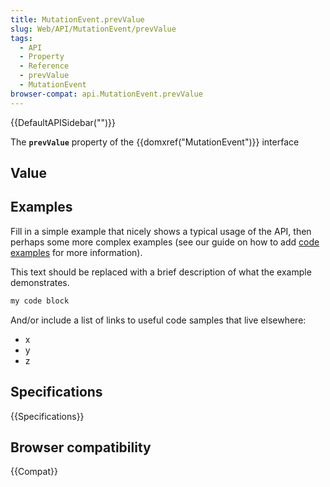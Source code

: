 ```yaml
---
title: MutationEvent.prevValue
slug: Web/API/MutationEvent/prevValue
tags:
  - API
  - Property
  - Reference
  - prevValue
  - MutationEvent
browser-compat: api.MutationEvent.prevValue
---
```

{{DefaultAPISidebar("")}}

The **`prevValue`** property of the {{domxref("MutationEvent")}} interface 

## Value



## Examples

Fill in a simple example that nicely shows a typical usage of the API, then perhaps some more complex examples (see our guide on how to add [code examples](/en-US/docs/MDN/Contribute/Structures/Code_examples) for more information).

This text should be replaced with a brief description of what the example demonstrates.

```js
my code block
```

And/or include a list of links to useful code samples that live elsewhere:

*   x
*   y
*   z

## Specifications

{{Specifications}}

## Browser compatibility

{{Compat}}


